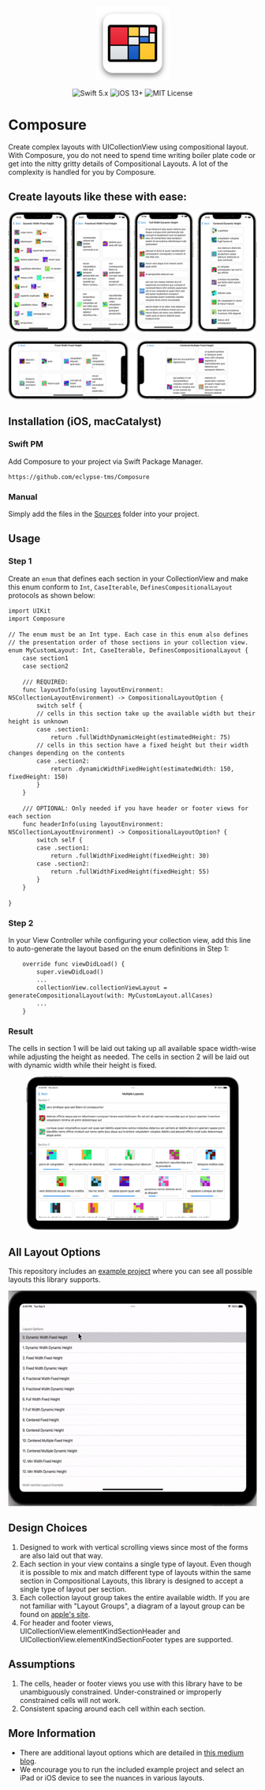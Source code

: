 <p align="center">
  <img width="150" height="150" src="./assets/composure_app_icon.svg">
</p>

<p align="center">
    <img src="https://img.shields.io/badge/Swift-5.x-orange?logo=swift" alt="Swift 5.x">
    <img src="https://img.shields.io/badge/iOS-13%2B-blue?logo=apple" alt="iOS 13+">
    <img src="https://img.shields.io/badge/License-MIT-lightgrey" alt="MIT License">
</p>

# Composure 

Create complex layouts with UICollectionView using compositional layout. With Composure, you do not need to spend time writing boiler plate code or get into the nitty gritty details of Compositional Layouts. A lot of the complexity is handled for you by Composure.

## Create layouts like these with ease:

![Portrait Previews](./assets/preview-portrait.jpg)

![Landscape Previews](./assets/preview-landscape.jpg)


## Installation (iOS, macCatalyst)

### Swift PM
Add Composure to your project via Swift Package Manager.

```
https://github.com/eclypse-tms/Composure
```

### Manual
Simply add the files in the [Sources](./Sources/Composure) folder into your project.

## Usage

### Step 1

Create an `enum` that defines each section in your CollectionView and make this enum conform to `Int`, `CaseIterable`, `DefinesCompositionalLayout` protocols as shown below:

```
import UIKit
import Composure

// The enum must be an Int type. Each case in this enum also defines 
// the presentation order of those sections in your collection view.   
enum MyCustomLayout: Int, CaseIterable, DefinesCompositionalLayout {
    case section1
    case section2
    
    /// REQUIRED:  
    func layoutInfo(using layoutEnvironment: NSCollectionLayoutEnvironment) -> CompositionalLayoutOption {
        switch self {
        // cells in this section take up the available width but their height is unknown
        case .section1:
            return .fullWidthDynamicHeight(estimatedHeight: 75)
        // cells in this section have a fixed height but their width changes depending on the contents
        case .section2:
            return .dynamicWidthFixedHeight(estimatedWidth: 150, fixedHeight: 150)
        }
    }

    /// OPTIONAL: Only needed if you have header or footer views for each section
    func headerInfo(using layoutEnvironment: NSCollectionLayoutEnvironment) -> CompositionalLayoutOption? {
        switch self {
        case .section1:
            return .fullWidthFixedHeight(fixedHeight: 30)
        case .section2:
            return .fullWidthFixedHeight(fixedHeight: 55)
        }
    }

}
```

### Step 2
In your View Controller while configuring your collection view, add this line to auto-generate the layout based on the enum definitions in Step 1:

```
    override func viewDidLoad() {
        super.viewDidLoad()
        ...
        collectionView.collectionViewLayout = generateCompositionalLayout(with: MyCustomLayout.allCases)
        ...
    }
```

### Result
The cells in section 1 will be laid out taking up all available space width-wise while adjusting the height as needed. The cells in section 2 will be laid out with dynamic width while their height is fixed. 

<p align="center">
  <img width="431" height="311" src="./assets/result.jpg" alt="Layout with multiple sections">
</p>

## All Layout Options
This repository includes an [example project](./Example/Example.xcodeproj) where you can see all possible layouts this library supports. 

<p align="center">
  <img width="600" height="436" src="./assets/results_movie.gif">
</p>



## Design Choices
1. Designed to work with vertical scrolling views since most of the forms are also laid out that way.
1. Each section in your view contains a single type of layout. Even though it is possible to mix and match different type of layouts within the same section in Compositional Layouts, this library is designed to accept a single type of layout per section.
1. Each collection layout group takes the entire available width. If you are not familiar with "Layout Groups", a diagram of a layout group can be found on [apple's site](https://developer.apple.com/documentation/uikit/uicollectionviewcompositionallayout).
1. For header and footer views, UICollectionView.elementKindSectionHeader and UICollectionView.elementKindSectionFooter types are supported.

## Assumptions
1. The cells, header or footer views you use with this library have to be unambiguously constrained. Under-constrained or improperly constrained cells will not work.
1. Consistent spacing around each cell within each section.


## More Information
* There are additional layout options which are detailed in [this medium blog](https://blog.eclypse.io/create-forms-with-compositional-layout-in-uicollectionview-d89e6b6923c2). 
* We encourage you to run the included example project and select an iPad or iOS device to see the nuances in various layouts.


















